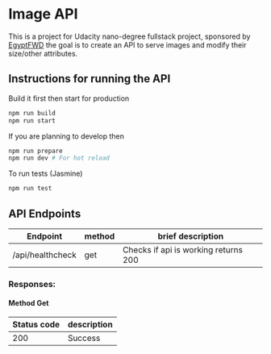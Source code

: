 # Image API

This is a project for Udacity nano-degree fullstack project, sponsored by [EgyptFWD](https://egfwd.com/) the goal is to create an API to serve images and modify their size/other attributes.

## Instructions for running the API

Build it first then start for production

```bash
npm run build
npm run start
```

If you are planning to develop then

```bash
npm run prepare
npm run dev # For hot reload
```

To run tests (Jasmine)

```bash
npm run test
```

## API Endpoints

| Endpoint         | method | brief description                    |
| ---------------- | ------ | ------------------------------------ |
| /api/healthcheck | get    | Checks if api is working returns 200 |

### Responses:

#### Method Get

| Status code | description |
| ----------- | ----------- |
| 200         | Success     |
